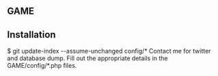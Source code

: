 ## GAME 
## Installation
$ git update-index --assume-unchanged config/*
Contact me for twitter and database dump.
Fill out the appropriate details in the GAME/config/*.php files.